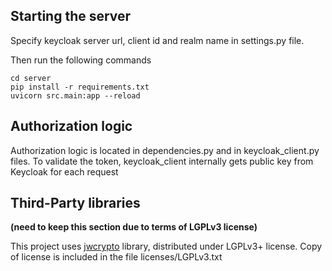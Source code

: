 ## Starting the server

Specify keycloak server url, client id and realm name in settings.py file.

Then run the following commands
```
cd server
pip install -r requirements.txt
uvicorn src.main:app --reload
```

## Authorization logic 

Authorization logic is located in dependencies.py and in keycloak_client.py files. To validate the token,
keycloak_client internally gets public key from Keycloak for each request


## Third-Party libraries
**(need to keep this section due to terms of LGPLv3 license)**

This project uses [jwcrypto](https://pypi.org/project/jwcrypto/) library, distributed under LGPLv3+ license.
Copy of license is included in the file licenses/LGPLv3.txt

